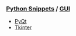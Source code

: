 ### [Python Snippets](../contents.md) / [GUI](contents.md)
- [PyQt](PyQt/contents.md)
- [Tkinter](Tkinter/contents.md)